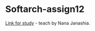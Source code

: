 # Softarch-assign12
[Link for study](https://www.youtube.com/watch?v=s_o8dwzRlu4) - teach by Nana Janashia.